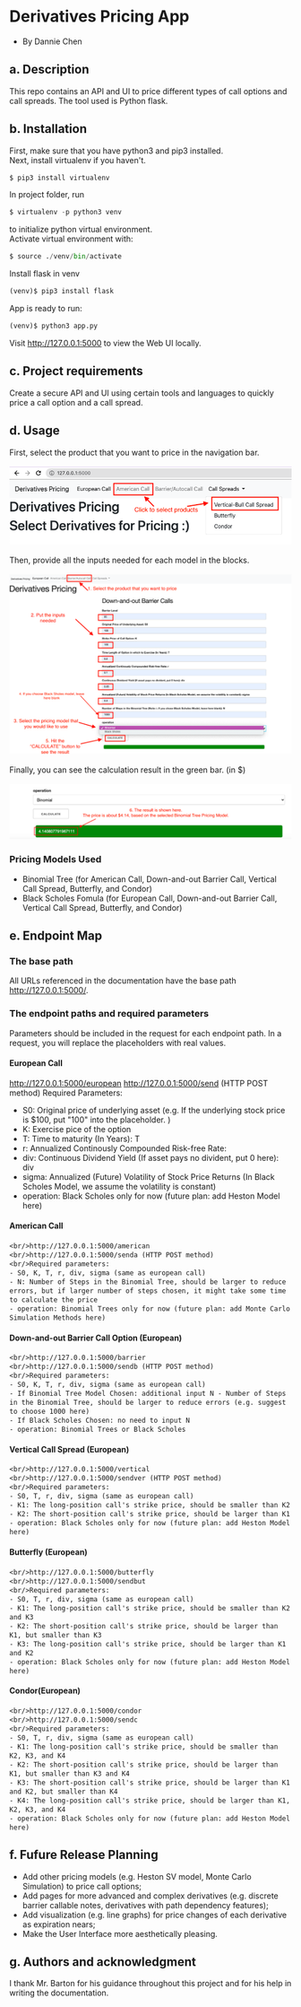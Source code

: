 # Derivatives Pricing App
 - By Dannie Chen

## a. Description
This repo contains an API and UI to price different types of call options and call spreads. The tool used is Python flask.
## b. Installation
First, make sure that you have python3 and pip3 installed.
<br/>Next, install virtualenv if you haven't.
```python
$ pip3 install virtualenv 
```
In project folder, run
```python
$ virtualenv -p python3 venv
```
to initialize python virtual environment.
<br/>Activate virtual environment with:
```python
$ source ./venv/bin/activate
```
Install flask in venv
```python
(venv)$ pip3 install flask
```
App is ready to run:
```python
(venv)$ python3 app.py
```
Visit http://127.0.0.1:5000 to view the Web UI locally.

## c. Project requirements
Create a secure API and UI using certain tools and languages to quickly price a call option and a call spread.
## d. Usage
First, select the product that you want to price in the navigation bar. 
<br/>  
![Alt text](/home.png?raw=true "home page")
<br/>  
Then, provide all the inputs needed for each model in the blocks.
<br/>  
![Alt text](/barrier.png?raw=true "pricing page")
<br/>  
Finally, you can see the calculation result in the green bar. (in $)
<br/>  
![Alt text](/result.png?raw=true "output")
### Pricing Models Used 
- Binomial Tree (for American Call, Down-and-out Barrier Call, Vertical Call Spread, Butterfly, and Condor)
- Black Scholes Fomula (for European Call, Down-and-out Barrier Call, Vertical Call Spread, Butterfly, and Condor)
## e. Endpoint Map
### The base path
All URLs referenced in the documentation have the base path http://127.0.0.1:5000/. 
### The endpoint paths and required parameters
Parameters should be included in the request for each endpoint path. In a request, you will replace the placeholders with real values.
#### European Call
http://127.0.0.1:5000/european
http://127.0.0.1:5000/send (HTTP POST method)
Required Parameters:
 - S0: Original price of underlying asset (e.g. If the underlying stock price is $100, put "100" into the placeholder. )
 - K: Exercise pice of the option
 - T: Time to maturity (In Years): T
 - r: Annualized Continously Compounded Risk-free Rate:
 - div: Continuous Dividend Yield (If asset pays no divident, put 0 here): div
 - sigma: Annualized (Future) Volatility of Stock Price Returns (In Black Scholes Model, we assume the volatility is constant)
 - operation: Black Scholes only for now (future plan: add Heston Model here)
#### American Call
    <br/>http://127.0.0.1:5000/american
    <br/>http://127.0.0.1:5000/senda (HTTP POST method)
    <br/>Required parameters: 
    - S0, K, T, r, div, sigma (same as european call)
    - N: Number of Steps in the Binomial Tree, should be larger to reduce errors, but if larger number of steps chosen, it might take some time to calculate the price
    - operation: Binomial Trees only for now (future plan: add Monte Carlo Simulation Methods here) 
#### Down-and-out Barrier Call Option (European) 
    <br/>http://127.0.0.1:5000/barrier
    <br/>http://127.0.0.1:5000/sendb (HTTP POST method)
    <br/>Required parameters: 
    - S0, K, T, r, div, sigma (same as european call)
    - If Binomial Tree Model Chosen: additional input N - Number of Steps in the Binomial Tree, should be larger to reduce errors (e.g. suggest to choose 1000 here) 
    - If Black Scholes Chosen: no need to input N 
    - operation: Binomial Trees or Black Scholes 
#### Vertical Call Spread (European)
    <br/>http://127.0.0.1:5000/vertical
    <br/>http://127.0.0.1:5000/sendver (HTTP POST method)
    <br/>Required parameters: 
    - S0, T, r, div, sigma (same as european call)
    - K1: The long-position call's strike price, should be smaller than K2
    - K2: The short-position call's strike price, should be larger than K1
    - operation: Black Scholes only for now (future plan: add Heston Model here) 
#### Butterfly (European)
    <br/>http://127.0.0.1:5000/butterfly
    <br/>http://127.0.0.1:5000/sendbut
    <br/>Required parameters: 
    - S0, T, r, div, sigma (same as european call)
    - K1: The long-position call's strike price, should be smaller than K2 and K3
    - K2: The short-position call's strike price, should be larger than K1, but smaller than K3
    - K3: The long-position call's strike price, should be larger than K1 and K2 
    - operation: Black Scholes only for now (future plan: add Heston Model here)
#### Condor(European)
    <br/>http://127.0.0.1:5000/condor
    <br/>http://127.0.0.1:5000/sendc
    <br/>Required parameters: 
    - S0, T, r, div, sigma (same as european call)
    - K1: The long-position call's strike price, should be smaller than K2, K3, and K4
    - K2: The short-position call's strike price, should be larger than K1, but smaller than K3 and K4
    - K3: The short-position call's strike price, should be larger than K1 and K2, but smaller than K4
    - K4: The long-position call's strike price, should be larger than K1, K2, K3, and K4
    - operation: Black Scholes only for now (future plan: add Heston Model here)
## f. Fufure Release Planning
- Add other pricing models (e.g. Heston SV model, Monte Carlo Simulation) to price call options;
- Add pages for more advanced and complex derivatives (e.g. discrete barrier callable notes, derivatives with path dependency features);
- Add visualization (e.g. line graphs) for price changes of each derivative as expiration nears;
- Make the User Interface more aesthetically pleasing.
## g. Authors and acknowledgment
I thank Mr. Barton for his guidance throughout this project and for his help in writing the documentation.
